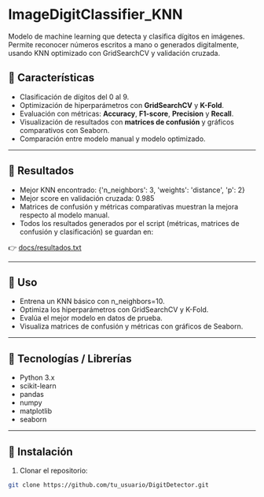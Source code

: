# ImageDigitClassifier_KNN

Modelo de machine learning que detecta y clasifica dígitos en imágenes. 
Permite reconocer números escritos a mano o generados digitalmente, usando KNN optimizado con GridSearchCV y validación cruzada.

## 🔹 Características

- Clasificación de dígitos del 0 al 9.  
- Optimización de hiperparámetros con **GridSearchCV** y **K-Fold**.  
- Evaluación con métricas: **Accuracy**, **F1-score**, **Precision** y **Recall**.  
- Visualización de resultados con **matrices de confusión** y gráficos comparativos con Seaborn.  
- Comparación entre modelo manual y modelo optimizado.  

---

## 🔹 Resultados

- Mejor KNN encontrado: {'n_neighbors': 3, 'weights': 'distance', 'p': 2}  
- Mejor score en validación cruzada: 0.985  
- Matrices de confusión y métricas comparativas muestran la mejora respecto al modelo manual.
- Todos los resultados generados por el script (métricas, matrices de confusión y clasificación) se guardan en:

👉 [docs/resultados.txt](docs/resultados.txt)

---

## 🔹 Uso
- Entrena un KNN básico con n_neighbors=10.  
- Optimiza los hiperparámetros con GridSearchCV y K-Fold.  
- Evalúa el mejor modelo en datos de prueba.  
- Visualiza matrices de confusión y métricas con gráficos de Seaborn.

---

## 🔹 Tecnologías / Librerías

- Python 3.x  
- scikit-learn  
- pandas  
- numpy  
- matplotlib  
- seaborn
  
---

## 🔹 Instalación

1. Clonar el repositorio:

```bash
git clone https://github.com/tu_usuario/DigitDetector.git
